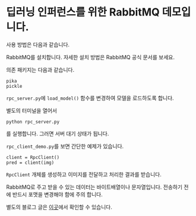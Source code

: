 # 딥러닝 인퍼런스를 위한 RabbitMQ 데모입니다.

사용 방법은 다음과 같습니다.

RabbitMQ를 설치합니다. 자세한 설치 방법은 RabbitMQ 공식 문서를 보세요.

의존 패키지는 다음과 같습니다.

```
pika
pickle
```

`rpc_server.py`에 `load_model()` 함수를 변경하여 모델을 로드하도록 합니다.

별도의 터미널을 열어서 

```
python rpc_server.py
```

를 실행합니다. 그러면 서버 대기 상태가 됩니다.


`rpc_client_demo.py`를 보면 간단한 예제가 있습니다.

```
client = RpcClient()
pred = client(img)
```

`RpcClient` 개체를 생성하고 이미지를 전달하고 처리한 결과를 받습니다.

RabbitMQ로 주고 받을 수 있는 데이터는 바이트배열이나 문자열입니다. 전송하기 전에 반드시 포맷을 변경해야 함에 주의 합니다.

별도의 블로그 글은 [이곳](https://booiljung.github.io/technical_articles/machine_learning/rabbitmq_demo_for_machine_learning_inference.html?fbclid=IwAR237Sor0DkyLh7IRajg4YV_3TawzGDkR30c77UsXRB8ctCtENsIJ8RX2Fk)에서 확인할 수 있습니다.
